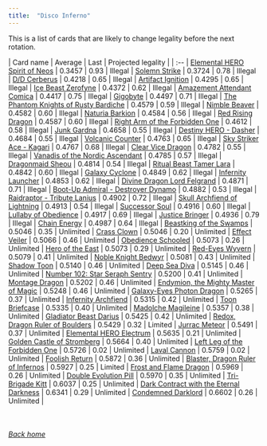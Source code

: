 ```yaml
---
title:  "Disco Inferno"
---
```


This is a list of cards that are likely to change legality before the next rotation.

| Card name | Average | Last | Projected legality |
| :-- |
[Elemental HERO Spirit of Neos](https://db.ygoprodeck.com/card/?search=Elemental%20HERO%20Spirit%20of%20Neos) | 0.3457 | 0.93 | Illegal |
[Solemn Strike](https://db.ygoprodeck.com/card/?search=Solemn%20Strike) | 0.3724 | 0.78 | Illegal |
[D/D Cerberus](https://db.ygoprodeck.com/card/?search=D/D%20Cerberus) | 0.4218 | 0.65 | Illegal |
[Artifact Ignition](https://db.ygoprodeck.com/card/?search=Artifact%20Ignition) | 0.4295 | 0.65 | Illegal |
[Ice Beast Zerofyne](https://db.ygoprodeck.com/card/?search=Ice%20Beast%20Zerofyne) | 0.4372 | 0.62 | Illegal |
[Amazement Attendant Comica](https://db.ygoprodeck.com/card/?search=Amazement%20Attendant%20Comica) | 0.4417 | 0.75 | Illegal |
[Gigobyte](https://db.ygoprodeck.com/card/?search=Gigobyte) | 0.4497 | 0.71 | Illegal |
[The Phantom Knights of Rusty Bardiche](https://db.ygoprodeck.com/card/?search=The%20Phantom%20Knights%20of%20Rusty%20Bardiche) | 0.4579 | 0.59 | Illegal |
[Nimble Beaver](https://db.ygoprodeck.com/card/?search=Nimble%20Beaver) | 0.4582 | 0.60 | Illegal |
[Naturia Barkion](https://db.ygoprodeck.com/card/?search=Naturia%20Barkion) | 0.4584 | 0.56 | Illegal |
[Red Rising Dragon](https://db.ygoprodeck.com/card/?search=Red%20Rising%20Dragon) | 0.4587 | 0.60 | Illegal |
[Right Arm of the Forbidden One](https://db.ygoprodeck.com/card/?search=Right%20Arm%20of%20the%20Forbidden%20One) | 0.4612 | 0.58 | Illegal |
[Junk Gardna](https://db.ygoprodeck.com/card/?search=Junk%20Gardna) | 0.4658 | 0.55 | Illegal |
[Destiny HERO - Dasher](https://db.ygoprodeck.com/card/?search=Destiny%20HERO%20-%20Dasher) | 0.4684 | 0.55 | Illegal |
[Volcanic Counter](https://db.ygoprodeck.com/card/?search=Volcanic%20Counter) | 0.4763 | 0.65 | Illegal |
[Sky Striker Ace - Kagari](https://db.ygoprodeck.com/card/?search=Sky%20Striker%20Ace%20-%20Kagari) | 0.4767 | 0.68 | Illegal |
[Clear Vice Dragon](https://db.ygoprodeck.com/card/?search=Clear%20Vice%20Dragon) | 0.4782 | 0.55 | Illegal |
[Vanadis of the Nordic Ascendant](https://db.ygoprodeck.com/card/?search=Vanadis%20of%20the%20Nordic%20Ascendant) | 0.4785 | 0.57 | Illegal |
[Dragonmaid Sheou](https://db.ygoprodeck.com/card/?search=Dragonmaid%20Sheou) | 0.4814 | 0.54 | Illegal |
[Ritual Beast Tamer Lara](https://db.ygoprodeck.com/card/?search=Ritual%20Beast%20Tamer%20Lara) | 0.4842 | 0.60 | Illegal |
[Galaxy Cyclone](https://db.ygoprodeck.com/card/?search=Galaxy%20Cyclone) | 0.4849 | 0.62 | Illegal |
[Infernity Launcher](https://db.ygoprodeck.com/card/?search=Infernity%20Launcher) | 0.4853 | 0.62 | Illegal |
[Divine Dragon Lord Felgrand](https://db.ygoprodeck.com/card/?search=Divine%20Dragon%20Lord%20Felgrand) | 0.4871 | 0.71 | Illegal |
[Boot-Up Admiral - Destroyer Dynamo](https://db.ygoprodeck.com/card/?search=Boot-Up%20Admiral%20-%20Destroyer%20Dynamo) | 0.4882 | 0.53 | Illegal |
[Raidraptor - Tribute Lanius](https://db.ygoprodeck.com/card/?search=Raidraptor%20-%20Tribute%20Lanius) | 0.4902 | 0.72 | Illegal |
[Skull Archfiend of Lightning](https://db.ygoprodeck.com/card/?search=Skull%20Archfiend%20of%20Lightning) | 0.4913 | 0.54 | Illegal |
[Successor Soul](https://db.ygoprodeck.com/card/?search=Successor%20Soul) | 0.4916 | 0.60 | Illegal |
[Lullaby of Obedience](https://db.ygoprodeck.com/card/?search=Lullaby%20of%20Obedience) | 0.4917 | 0.69 | Illegal |
[Justice Bringer](https://db.ygoprodeck.com/card/?search=Justice%20Bringer) | 0.4936 | 0.79 | Illegal |
[Chain Energy](https://db.ygoprodeck.com/card/?search=Chain%20Energy) | 0.4987 | 0.64 | Illegal |
[Beastking of the Swamps](https://db.ygoprodeck.com/card/?search=Beastking%20of%20the%20Swamps) | 0.5046 | 0.35 | Unlimited |
[Crass Clown](https://db.ygoprodeck.com/card/?search=Crass%20Clown) | 0.5046 | 0.20 | Unlimited |
[Effect Veiler](https://db.ygoprodeck.com/card/?search=Effect%20Veiler) | 0.5066 | 0.46 | Unlimited |
[Obedience Schooled](https://db.ygoprodeck.com/card/?search=Obedience%20Schooled) | 0.5073 | 0.26 | Unlimited |
[Hero of the East](https://db.ygoprodeck.com/card/?search=Hero%20of%20the%20East) | 0.5073 | 0.29 | Unlimited |
[Red-Eyes Wyvern](https://db.ygoprodeck.com/card/?search=Red-Eyes%20Wyvern) | 0.5079 | 0.41 | Unlimited |
[Noble Knight Bedwyr](https://db.ygoprodeck.com/card/?search=Noble%20Knight%20Bedwyr) | 0.5081 | 0.43 | Unlimited |
[Shadow Toon](https://db.ygoprodeck.com/card/?search=Shadow%20Toon) | 0.5140 | 0.46 | Unlimited |
[Deep Sea Diva](https://db.ygoprodeck.com/card/?search=Deep%20Sea%20Diva) | 0.5145 | 0.46 | Unlimited |
[Number 102: Star Seraph Sentry](https://db.ygoprodeck.com/card/?search=Number%20102:%20Star%20Seraph%20Sentry) | 0.5200 | 0.41 | Unlimited |
[Montage Dragon](https://db.ygoprodeck.com/card/?search=Montage%20Dragon) | 0.5202 | 0.46 | Unlimited |
[Endymion, the Mighty Master of Magic](https://db.ygoprodeck.com/card/?search=Endymion,%20the%20Mighty%20Master%20of%20Magic) | 0.5248 | 0.46 | Unlimited |
[Galaxy-Eyes Photon Dragon](https://db.ygoprodeck.com/card/?search=Galaxy-Eyes%20Photon%20Dragon) | 0.5265 | 0.37 | Unlimited |
[Infernity Archfiend](https://db.ygoprodeck.com/card/?search=Infernity%20Archfiend) | 0.5315 | 0.42 | Unlimited |
[Toon Briefcase](https://db.ygoprodeck.com/card/?search=Toon%20Briefcase) | 0.5335 | 0.40 | Unlimited |
[Madolche Magileine](https://db.ygoprodeck.com/card/?search=Madolche%20Magileine) | 0.5357 | 0.38 | Unlimited |
[Gladiator Beast Darius](https://db.ygoprodeck.com/card/?search=Gladiator%20Beast%20Darius) | 0.5425 | 0.42 | Unlimited |
[Redox, Dragon Ruler of Boulders](https://db.ygoprodeck.com/card/?search=Redox,%20Dragon%20Ruler%20of%20Boulders) | 0.5429 | 0.32 | Limited |
[Jurrac Meteor](https://db.ygoprodeck.com/card/?search=Jurrac%20Meteor) | 0.5491 | 0.37 | Unlimited |
[Elemental HERO Electrum](https://db.ygoprodeck.com/card/?search=Elemental%20HERO%20Electrum) | 0.5635 | 0.21 | Unlimited |
[Golden Castle of Stromberg](https://db.ygoprodeck.com/card/?search=Golden%20Castle%20of%20Stromberg) | 0.5664 | 0.40 | Unlimited |
[Left Leg of the Forbidden One](https://db.ygoprodeck.com/card/?search=Left%20Leg%20of%20the%20Forbidden%20One) | 0.5726 | 0.02 | Unlimited |
[Laval Cannon](https://db.ygoprodeck.com/card/?search=Laval%20Cannon) | 0.5759 | 0.02 | Unlimited |
[Foolish Return](https://db.ygoprodeck.com/card/?search=Foolish%20Return) | 0.5872 | 0.36 | Unlimited |
[Blaster, Dragon Ruler of Infernos](https://db.ygoprodeck.com/card/?search=Blaster,%20Dragon%20Ruler%20of%20Infernos) | 0.5927 | 0.25 | Limited |
[Frost and Flame Dragon](https://db.ygoprodeck.com/card/?search=Frost%20and%20Flame%20Dragon) | 0.5969 | 0.26 | Unlimited |
[Double Evolution Pill](https://db.ygoprodeck.com/card/?search=Double%20Evolution%20Pill) | 0.5970 | 0.35 | Unlimited |
[Tri-Brigade Kitt](https://db.ygoprodeck.com/card/?search=Tri-Brigade%20Kitt) | 0.6037 | 0.25 | Unlimited |
[Dark Contract with the Eternal Darkness](https://db.ygoprodeck.com/card/?search=Dark%20Contract%20with%20the%20Eternal%20Darkness) | 0.6341 | 0.29 | Unlimited |
[Condemned Darklord](https://db.ygoprodeck.com/card/?search=Condemned%20Darklord) | 0.6602 | 0.26 | Unlimited |

<br>

###### [Back home](index)
